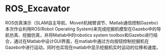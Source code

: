 # ROS_Excavator
ROS仿真演示（SLAM自主导航、Moveit机械臂调节、Matlab通信控制Gazebo）
本次作业利用ROS(Robot Operating System)来完成挖掘机模型在Gazebo中的导航仿真、挖掘仿真，并将Matlab中的robotics system toolbox和Gazebo进行结合，通过在Matlab中设计GUI界面，在matlab中通过方向按钮控制挖掘机在Gazebo中进行运动，同时也实现在matlab中显示挖掘机实时运动的位移和速度。
